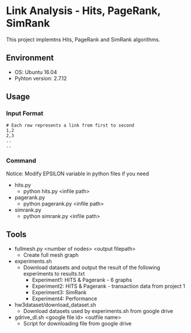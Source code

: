 # Link Analysis - Hits, PageRank, SimRank

This project implemtns Hits, PageRank and SimRank algorithms.

## Environment

* OS: Ubuntu 16.04
* Pyhton version: 2.7.12

## Usage

###  Input Format

    # Each row represents a link from first to second
    1,2
    2,3
    ..
    ..
    
###  Command

Notice: Modify EPSILON variable in python files if you need

- hits.py
    - python hits.py \<infile path\>
- pagerank.py
    - python pagerank.py \<infile path\>
- simrank.py
    - python simrank.py \<infile path\>

## Tools

* fullmesh.py \<number of nodes\> \<output filepath\>
    * Create full mesh graph
* experiments.sh
    * Download datasets and output the result of the following experiments to results.txt
        * Experiment1: HITS & Pagerank - 6 graphs
        * Experiment2: HITS & Pagerank - transaction data from project 1
        * Experiment3: SimRank
        * Experiment4: Performance
* hw3dataset/download_dataset.sh
    * Download datasets used by experiments.sh from google drive
* gdrive_dl.sh \<google file id\> \<outfile name\>
    * Script for downloading file from google drive
